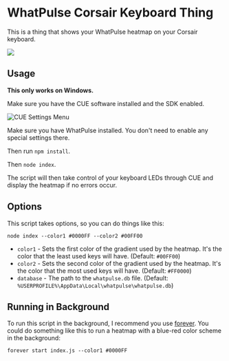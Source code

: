 # WhatPulse Corsair Keyboard Thing

This is a thing that shows your WhatPulse heatmap on your Corsair keyboard.

![](http://i.imgur.com/v1ioZNI.jpg)

## Usage

**This only works on Windows.**

Make sure you have the CUE software installed and the SDK enabled.

![CUE Settings Menu](http://i.imgur.com/kfraBoh.png)

Make sure you have WhatPulse installed. You don't need to enable any special
settings there.

Then run `npm install`.

Then `node index`.

The script will then take control of your keyboard LEDs through CUE and display
the heatmap if no errors occur.

## Options

This script takes options, so you can do things like this:

```
node index --color1 #0000FF --color2 #00FF00
```

- `color1` - Sets the first color of the gradient used by the heatmap. It's the
  color that the least used keys will have. (Default: `#00FF00`)
- `color2` - Sets the second color of the gradient used by the heatmap. It's the
  color that the most used keys will have. (Default: `#FF0000`)
- `database` - The path to the `whatpulse.db` file. (Default:
  `%USERPROFILE%\AppData\Local\whatpulse\whatpulse.db`)

## Running in Background

To run this script in the background, I recommend you use [forever](https://github.com/foreverjs/forever).
You could do something like this to run a heatmap with a blue-red color scheme in
the background:

```
forever start index.js --color1 #0000FF
```
